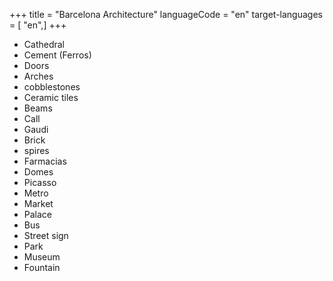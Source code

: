 +++
title = "Barcelona Architecture"
languageCode = "en"
target-languages = [ "en",]
+++

  - Cathedral
  - Cement (Ferros)
  - Doors
  - Arches
  - cobblestones
  - Ceramic tiles
  - Beams
  - Call
  - Gaudi
  - Brick
  - spires
  - Farmacias
  - Domes
  - Picasso
  - Metro
  - Market
  - Palace
  - Bus
  - Street sign
  - Park
  - Museum
  - Fountain
